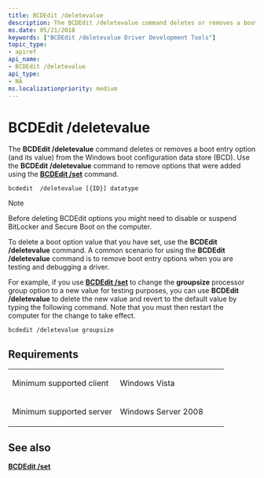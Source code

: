 ```yaml
---
title: BCDEdit /deletevalue
description: The BCDEdit /deletevalue command deletes or removes a boot entry option (and its value) from the Windows boot configuration data store (BCD).
ms.date: 05/21/2018
keywords: ["BCDEdit /deletevalue Driver Development Tools"]
topic_type:
- apiref
api_name:
- BCDEdit /deletevalue
api_type:
- NA
ms.localizationpriority: medium
---
```


# BCDEdit /deletevalue

The **BCDEdit /deletevalue** command deletes or removes a boot entry option (and its value) from the Windows boot configuration data store (BCD). Use the **BCDEdit /deletevalue** command to remove options that were added using the [**BCDEdit /set**](bcdedit--set.md) command.

``` syntax
bcdedit  /deletevalue [{ID}] datatype  
```

> [!NOTE]
> Before deleting BCDEdit options you might need to disable or suspend BitLocker and Secure Boot on the computer.

To delete a boot option value that you have set, use the **BCDEdit /deletevalue** command. A common scenario for using the **BCDEdit /deletevalue** command is to remove boot entry options when you are testing and debugging a driver. 

For example, if you use [**BCDEdit /set**](bcdedit--set.md) to change the **groupsize** processor group option to a new value for testing purposes, you can use **BCDEdit /deletevalue** to delete the new value and revert to the default value by typing the following command. Note that you must then restart the computer for the change to take effect.

``` syntax
bcdedit /deletevalue groupsize
```

## Requirements

<table>
<colgroup>
<col width="50%" />
<col width="50%" />
</colgroup>
<tbody>
<tr class="odd">
<td align="left"><p>Minimum supported client</p></td>
<td align="left"><p>Windows Vista</p></td>
</tr>
<tr class="even">
<td align="left"><p>Minimum supported server</p></td>
<td align="left"><p>Windows Server 2008</p></td>
</tr>
</tbody>
</table>

## See also

[**BCDEdit /set**](bcdedit--set.md)
